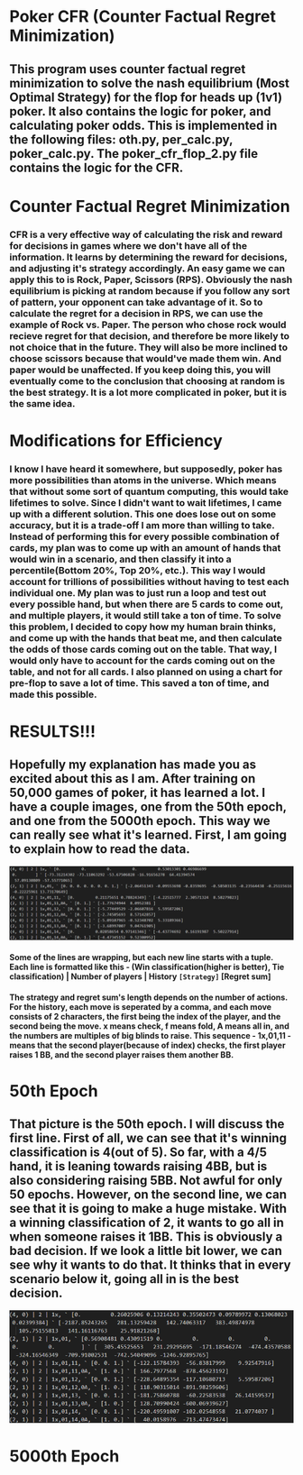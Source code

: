 # Poker CFR (Counter Factual Regret Minimization)
## This program uses counter factual regret minimization to solve the nash equilibrium (Most Optimal Strategy) for the flop for heads up (1v1) poker. It also contains the logic for poker, and calculating poker odds. This is implemented in the following files: oth.py, per_calc.py, poker_calc.py. The poker_cfr_flop_2.py file contains the logic for the CFR.

# Counter Factual Regret Minimization
### CFR is a very effective way of calculating the risk and reward for decisions in games where we don't have all of the information. It learns by determining the reward for decisions, and adjusting it's strategy accordingly. An easy game we can apply this to is Rock, Paper, Scissors (RPS). Obviously the nash equilibrium is picking at random because if you follow any sort of pattern, your opponent can take advantage of it. So to calculate the regret for a decision in RPS, we can use the example of Rock vs. Paper. The person who chose rock would recieve regret for that decision, and therefore be more likely to not choice that in the future. They will also be more inclined to choose scissors because that would've made them win. And paper would be unaffected. If you keep doing this, you will eventually come to the conclusion that choosing at random is the best strategy. It is a lot more complicated in poker, but it is the same idea.

# Modifications for Efficiency
### I know I have heard it somewhere, but supposedly, poker has more possibilities than atoms in the universe. Which means that without some sort of quantum computing, this would take lifetimes to solve. Since I didn't want to wait lifetimes, I came up with a different solution. This one does lose out on some accuracy, but it is a trade-off I am more than willing to take. Instead of performing this for every possible combination of cards, my plan was to come up with an amount of hands that would win in a scenario, and then classify it into a percentile(Bottom 20%, Top 20%, etc.). This way I would account for trillions of possibilities without having to test each individual one. My plan was to just run a loop and test out every possible hand, but when there are 5 cards to come out, and multiple players, it would still take a ton of time. To solve this problem, I decided to copy how my human brain thinks, and come up with the hands that beat me, and then calculate the odds of those cards coming out on the table. That way, I would only have to account for the cards coming out on the table, and not for all cards. I also planned on using a chart for pre-flop to save a lot of time. This saved a ton of time, and made this possible.

# **RESULTS!!!**
## Hopefully my explanation has made you as excited about this as I am. After training on 50,000 games of poker, it has learned a lot. I have a couple images, one from the 50th epoch, and one from the 5000th epoch. This way we can really see what it's learned. First, I am going to explain how to read the data.
![data](0_4021.png)
#### Some of the lines are wrapping, but each new line starts with a tuple. Each line is formatted like this - (Win classification(higher is better), Tie classification) | Number of players | History ` [Strategy] ` [Regret sum]
#### The strategy and regret sum's length depends on the number of actions. For the history, each move is seperated by a comma, and each move consists of 2 characters, the first being the index of the player, and the second being the move. x means check, f means fold, A means all in, and the numbers are multiples of big blinds to raise. This sequence - 1x,01,11 - means that the second player(because of index) checks, the first player raises 1 BB, and the second player raises them another BB.
# 50th Epoch
## That picture is the 50th epoch. I will discuss the first line. First of all, we can see that it's winning classification is 4(out of 5). So far, with a 4/5 hand, it is leaning towards raising 4BB, but is also considering raising 5BB. Not awful for only 50 epochs. However, on the second line, we can see that it is going to make a huge mistake. With a winning classification of 2, it wants to go all in when someone raises it 1BB. This is obviously a bad decision. If we look a little bit lower, we can see why it wants to do that. It thinks that in every scenario below it, going all in is the best decision.
![5k](100_4021.png)
# 5000th Epoch


